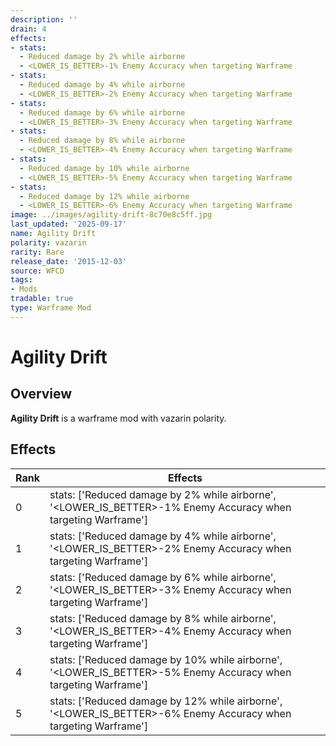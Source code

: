 ```yaml
---
description: ''
drain: 4
effects:
- stats:
  - Reduced damage by 2% while airborne
  - <LOWER_IS_BETTER>-1% Enemy Accuracy when targeting Warframe
- stats:
  - Reduced damage by 4% while airborne
  - <LOWER_IS_BETTER>-2% Enemy Accuracy when targeting Warframe
- stats:
  - Reduced damage by 6% while airborne
  - <LOWER_IS_BETTER>-3% Enemy Accuracy when targeting Warframe
- stats:
  - Reduced damage by 8% while airborne
  - <LOWER_IS_BETTER>-4% Enemy Accuracy when targeting Warframe
- stats:
  - Reduced damage by 10% while airborne
  - <LOWER_IS_BETTER>-5% Enemy Accuracy when targeting Warframe
- stats:
  - Reduced damage by 12% while airborne
  - <LOWER_IS_BETTER>-6% Enemy Accuracy when targeting Warframe
image: ../images/agility-drift-8c70e8c5ff.jpg
last_updated: '2025-09-17'
name: Agility Drift
polarity: vazarin
rarity: Rare
release_date: '2015-12-03'
source: WFCD
tags:
- Mods
tradable: true
type: Warframe Mod
---
```


# Agility Drift

## Overview

**Agility Drift** is a warframe mod with vazarin polarity.

## Effects

| Rank | Effects |
|------|----------|
| 0 | stats: ['Reduced damage by 2% while airborne', '<LOWER_IS_BETTER>-1% Enemy Accuracy when targeting Warframe'] |
| 1 | stats: ['Reduced damage by 4% while airborne', '<LOWER_IS_BETTER>-2% Enemy Accuracy when targeting Warframe'] |
| 2 | stats: ['Reduced damage by 6% while airborne', '<LOWER_IS_BETTER>-3% Enemy Accuracy when targeting Warframe'] |
| 3 | stats: ['Reduced damage by 8% while airborne', '<LOWER_IS_BETTER>-4% Enemy Accuracy when targeting Warframe'] |
| 4 | stats: ['Reduced damage by 10% while airborne', '<LOWER_IS_BETTER>-5% Enemy Accuracy when targeting Warframe'] |
| 5 | stats: ['Reduced damage by 12% while airborne', '<LOWER_IS_BETTER>-6% Enemy Accuracy when targeting Warframe'] |

